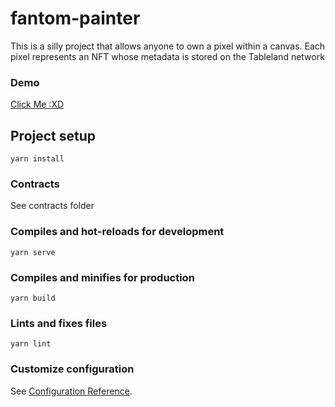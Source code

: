 # fantom-painter

This is a silly project that allows anyone to own a pixel within a canvas. Each pixel represents an NFT whose metadata is stored on the Tableland network

### Demo
<a href="https://drive.google.com/file/d/1kQUECS-lM6iJnVSIV9BZHyMCQ9QOVPa1/view?usp=sharing">Click Me :XD</a>
## Project setup

```
yarn install
```

### Contracts

See contracts folder

### Compiles and hot-reloads for development

```
yarn serve
```

### Compiles and minifies for production

```
yarn build
```

### Lints and fixes files

```
yarn lint
```

### Customize configuration

See [Configuration Reference](https://cli.vuejs.org/config/).
